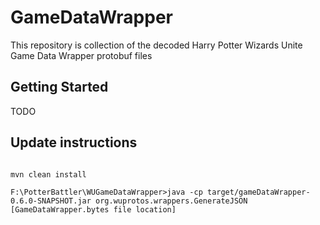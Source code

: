 ﻿# GameDataWrapper 

This repository is collection of the decoded Harry Potter Wizards Unite Game Data Wrapper protobuf files

## Getting Started

TODO

## Update instructions

```

mvn clean install

F:\PotterBattler\WUGameDataWrapper>java -cp target/gameDataWrapper-0.6.0-SNAPSHOT.jar org.wuprotos.wrappers.GenerateJSON [GameDataWrapper.bytes file location]

```

